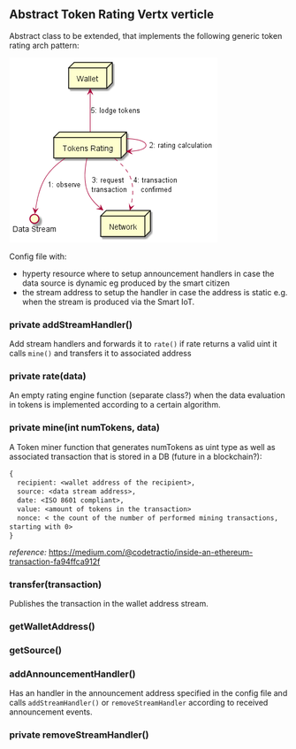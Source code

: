## Abstract Token Rating Vertx verticle

Abstract class to be extended, that implements the following generic token rating arch pattern:

![token rating arch](../token_mining.png)

Config file with:

* hyperty resource where to setup announcement handlers in case the data source is dynamic eg produced by the smart citizen
* the stream address to setup the handler in case the address is static e.g. when the stream is produced via the Smart IoT.

### private addStreamHandler()

Add stream handlers and forwards it to `rate()` if rate returns a valid uint it calls `mine()` and transfers it to associated address


### private rate(data)

An empty rating engine function (separate class?) when the data evaluation in tokens is implemented according to a certain algorithm.

### private mine(int numTokens, data)

A Token miner function that generates numTokens as uint type as well as associated transaction that is stored in a DB (future in a blockchain?):

```
{
  recipient: <wallet address of the recipient>,
  source: <data stream address>,
  date: <ISO 8601 compliant>,
  value: <amount of tokens in the transaction>
  nonce: < the count of the number of performed mining transactions, starting with 0>
}
```

*reference:* https://medium.com/@codetractio/inside-an-ethereum-transaction-fa94ffca912f

### transfer(transaction)

Publishes the transaction in the wallet address stream.

### getWalletAddress()

### getSource()

### addAnnouncementHandler()

Has an handler in the announcement address specified in the config file and calls `addStreamHandler()` or `removeStreamHandler` according to received announcement events.

### private removeStreamHandler()
